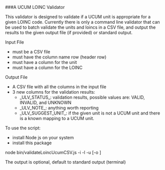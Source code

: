 ###A UCUM LOINC Validator

This validator is designed to validate if a UCUM unit is appropriate for a 
given LOINC code. Currently there is only a command line validator that can be
used to batch validate the units and loincs in a CSV file, and output the results
to the given output file (if provided) or standard output. 


Input File
- must be a CSV file
- must have the column name row (header row)
- must have a column for the unit
- must have a column for the LOINC

Output File
- A CSV file with all the columns in the input file
- 3 new columns for the validation results:
    - \_ULV_STATUS\_: validation results, possible values are: VALID, INVALID, and UNKNOWN
    - \_ULV_NOTE\_: anything worth reporting 
    - \_ULV_SUGGEST_UNIT\_: if the given unit is not a UCUM unit and there is a known mapping 
    to a UCUM unit.
    
    
To use the script:    
- install Node js on your system
- install this package

node bin/validateLoincUcumCSV.js -i <input-csv-file> -l <loinc-column-name> -u <unit-column-name> [-o <output-file>]

The output is optional, default to standard output (terminal)   

